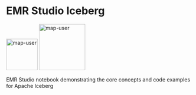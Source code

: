 # EMR Studio Iceberg

<img width="85" alt="map-user" src="https://img.shields.io/badge/views-284-green"> <img width="125" alt="map-user" src="https://img.shields.io/badge/unique visits-111-green">

EMR Studio notebook demonstrating the core concepts and code examples for Apache Iceberg
